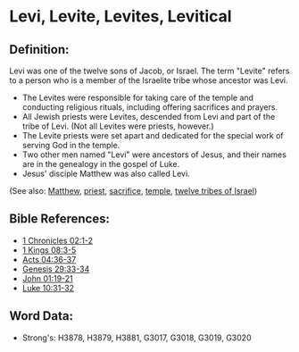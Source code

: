 # Levi, Levite, Levites, Levitical #

## Definition: ##

Levi was one of the twelve sons of Jacob, or Israel. The term "Levite" refers to a person who is a member of the Israelite tribe whose ancestor was Levi. 

* The Levites were responsible for taking care of the temple and conducting religious rituals, including offering sacrifices and prayers.
* All Jewish priests were Levites, descended from Levi and part of the tribe of Levi. (Not all Levites were priests, however.)
* The Levite priests were set apart and dedicated for the special work of serving God in the temple.
* Two other men named "Levi" were ancestors of Jesus, and their names are in the genealogy in the gospel of Luke.
* Jesus' disciple Matthew was also called Levi.

(See also: [Matthew](../names/matthew.md), [priest](../kt/priest.md), [sacrifice](../other/sacrifice.md), [temple](../kt/temple.md), [twelve tribes of Israel](../other/12tribesofisrael.md))

## Bible References: ##

* [1 Chronicles 02:1-2](rc://en/tn/help/1ch/02/01)
* [1 Kings 08:3-5](rc://en/tn/help/1ki/08/03)
* [Acts 04:36-37](rc://en/tn/help/act/04/36)
* [Genesis 29:33-34](rc://en/tn/help/gen/29/33)
* [John 01:19-21](rc://en/tn/help/jhn/01/19)
* [Luke 10:31-32](rc://en/tn/help/luk/10/31)

## Word Data: ##

* Strong's: H3878, H3879, H3881, G3017, G3018, G3019, G3020
